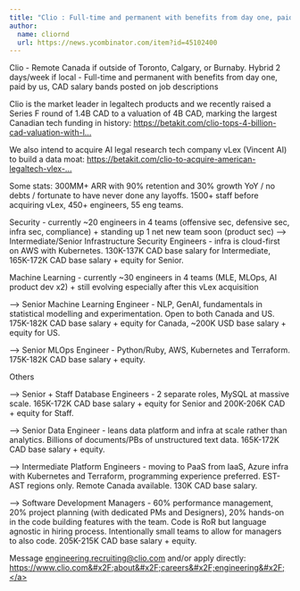 ```yaml
---
title: "Clio : Full-time and permanent with benefits from day one, paid by us, CAD salary bands posted on job descriptions"
author:
  name: cliornd
  url: https://news.ycombinator.com/item?id=45102400
---
```

Clio - Remote Canada if outside of Toronto, Calgary, or Burnaby. Hybrid 2 days&#x2F;week if local - Full-time and permanent with benefits from day one, paid by us, CAD salary bands posted on job descriptions

Clio is the market leader in legaltech products and we recently raised a Series F round of 1.4B CAD to a valuation of 4B CAD, marking the largest Canadian tech funding in history: <a href="https:&#x2F;&#x2F;betakit.com&#x2F;clio-tops-4-billion-cad-valuation-with-largest-software-funding-round-in-canadian-tech-history&#x2F;" rel="nofollow">https:&#x2F;&#x2F;betakit.com&#x2F;clio-tops-4-billion-cad-valuation-with-l...</a>

We also intend to acquire AI legal research tech company vLex (Vincent AI) to build a data moat: <a href="https:&#x2F;&#x2F;betakit.com&#x2F;clio-to-acquire-american-legaltech-vlex-for-1-billion-usd&#x2F;" rel="nofollow">https:&#x2F;&#x2F;betakit.com&#x2F;clio-to-acquire-american-legaltech-vlex-...</a>

Some stats: 300MM+ ARR with 90% retention and 30% growth YoY &#x2F; no debts &#x2F; fortunate to have never done any layoffs. 1500+ staff before acquiring vLex, 450+ engineers, 55 eng teams.

Security - currently ~20 engineers in 4 teams (offensive sec, defensive sec, infra sec, compliance) + standing up 1 net new team soon (product sec)
--&gt; Intermediate&#x2F;Senior Infrastructure Security Engineers - infra is cloud-first on AWS with Kubernetes. 130K-137K CAD base salary for Intermediate, 165K-172K CAD base salary + equity for Senior.

Machine Learning - currently ~30 engineers in 4 teams (MLE, MLOps, AI product dev x2) + still evolving especially after this vLex acquisition

--&gt; Senior Machine Learning Engineer - NLP, GenAI, fundamentals in statistical modelling and experimentation. Open to both Canada and US. 175K-182K CAD base salary + equity for Canada, ~200K USD base salary + equity for US.

--&gt; Senior MLOps Engineer - Python&#x2F;Ruby, AWS, Kubernetes and Terraform. 175K-182K CAD base salary + equity.

Others

--&gt; Senior + Staff Database Engineers - 2 separate roles, MySQL at massive scale. 165K-172K CAD base salary + equity for Senior and 200K-206K CAD + equity for Staff.

--&gt; Senior Data Engineer - leans data platform and infra at scale rather than analytics. Billions of documents&#x2F;PBs of unstructured text data. 165K-172K CAD base salary + equity.

--&gt; Intermediate Platform Engineers - moving to PaaS from IaaS, Azure infra with Kubernetes and Terraform, programming experience preferred. EST-AST regions only. Remote Canada available. 130K CAD base salary.

--&gt; Software Development Managers - 60% performance management, 20% project planning (with dedicated PMs and Designers), 20% hands-on in the code building features with the team. Code is RoR but language agnostic in hiring process. Intentionally small teams to allow for managers to also code. 205K-215K CAD base salary + equity.

Message engineering.recruiting@clio.com and&#x2F;or apply directly: <a href="https:&#x2F;&#x2F;www.clio.com&#x2F;about&#x2F;careers&#x2F;engineering&#x2F;" rel="nofollow">https:&#x2F;&#x2F;www.clio.com&#x2F;about&#x2F;careers&#x2F;engineering&#x2F;</a>
<JobApplication />
